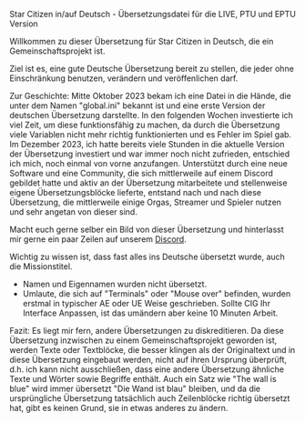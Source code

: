 Star Citizen in/auf Deutsch - Übersetzungsdatei für die LIVE, PTU und EPTU Version


Willkommen zu dieser Übersetzung für Star Citizen in Deutsch, die ein Gemeinschaftsprojekt ist.  

Ziel ist es, eine gute Deutsche Übersetzung bereit zu stellen, die jeder ohne Einschränkung benutzen, verändern und veröffenlichen darf. 

Zur Geschichte:
Mitte Oktober 2023 bekam ich eine Datei in die Hände, die unter dem Namen "global.ini" bekannt ist und eine erste Version der deutschen Übersetzung darstellte. In den folgenden Wochen investierte ich viel Zeit, um diese funktionsfähig zu machen, da durch die Übersetzung viele Variablen nicht mehr richtig funktionierten und es Fehler im Spiel gab.  
Im Dezember 2023, ich hatte bereits viele Stunden in die aktuelle Version der Übersetzung investiert und war immer noch nicht zufrieden, entschied ich mich, noch einmal von vorne anzufangen. 
Unterstützt durch eine neue Software und eine Community, die sich mittlerweile auf einem Discord gebildet hatte und aktiv an der Übersetzung mitarbeitete und stellenweise eigene Übersetzungsblöcke lieferte, entstand nach und nach diese Übersetzung, die mittlerweile einige Orgas, Streamer und Spieler nutzen und sehr angetan von dieser sind. 

Macht euch gerne selber ein Bild von dieser Übersetzung und hinterlasst mir gerne ein paar Zeilen auf unserem [Discord](https://discord.gg/UKdQqhJ3Q9).

Wichtig zu wissen ist, dass fast alles ins Deutsche übersetzt wurde, auch die Missionstitel.
- Namen und Eigennamen wurden nicht übersetzt.
- Umlaute, die sich auf "Terminals" oder "Mouse over" befinden, wurden erstmal in typischer AE oder UE Weise geschrieben. Sollte CIG Ihr Interface Anpassen, ist das umändern aber keine 10 Minuten Arbeit.


Fazit: Es liegt mir fern, andere Übersetzungen zu diskreditieren. Da diese Übersetzung inzwischen zu einem Gemeinschaftsprojekt geworden ist, werden Texte oder Textblöcke, die besser klingen als der Originaltext und in diese Übersetzung eingebaut werden, nicht auf ihren Ursprung überprüft, d.h. ich kann nicht ausschließen, dass eine andere Übersetzung ähnliche Texte und Wörter sowie Begriffe enthält. 
Auch ein Satz wie "The wall is blue" wird immer übersetzt "Die Wand ist blau" bleiben, und da die ursprüngliche Übersetzung tatsächlich auch Zeilenblöcke richtig übersetzt hat, gibt es keinen Grund, sie in etwas anderes zu ändern. 
